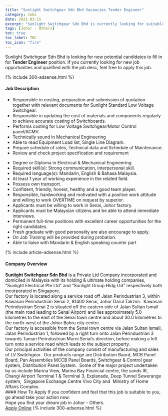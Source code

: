 ```yaml
---
title: "Sunlight Switchgear Sdn Bhd Vacancies Tender Engineer" 
category: Jobs 
date: 2021-03-15 
excerpt: "Sunlight Switchgear Sdn Bhd is currently looking for suitable person to fill in the Tender Engineer which based in Johor - Others" 
tags: [Johor - Others] 
toc: true 
toc_label: TOC 
toc_icon: "fire" 
--- 
```


<p>Sunlight Switchgear Sdn Bhd is looking for new potential candidates to fill in for <b>Tender Engineer</b> position. If you currently looking for new job opportunities and qualified with the job desc, feel free to apply this job.
</p>{% include 300-adsense.html %} 
<div><div><h4>Job Description</h4></div><div><div><span><div><ul><li>Responsible in costing, preparation and submission of quotation together with relevant documents for Sunlight Standard Low Voltage Switchgear.</li><li>Responsible in updating the cost of materials and components regularly to achieve accurate costing of Switchboards.</li><li>Performs costing for Low Voltage Switchgear/Motor Control panel/ACMV.</li><li>Technically sound in Mechanical Engineering</li><li>Able to read Equipment Load list, Single Line Diagram.</li><li>Prepare schedule of rates, Technical data and Schedule of Maintenance.</li><li>Review and check project specification and requirement</li></ul><ul><li>Degree or Diploma in Electrical &amp; Mechanical Engineering.</li><li>Required skill(s): Strong communication, interpersonal skill.</li><li>Required language(s): Mandarin, English &amp; Bahasa Malaysia.</li><li>At least 1 year of working experience in the related field.</li><li>Possess own transport.</li><li>Confident, friendly, honest, healthy and a good team player.</li><li>Responsible, hardworking and motivated with a positive work attitude and willing to work OVERTIME on request by superior.</li><li>Applicants must be willing to work in Senai, Johor factory.</li><li>Applicants must be Malaysian citizens and be able to attend immediate interviews.</li><li>Permanent full-time positions with excellent career opportunities for the right candidates.</li><li>Fresh graduate with good personality are also encourage to apply.</li><li>On Job Training will be provided during probation.</li><li>Able to liaise with Mandarin &amp; English speaking counter part</li></ul></div></span></div></div></div> 
{% include article-adsense.html %} 
<div><div><h4>Company Overview</h4></div><div><div><span><div><div><strong>Sunlight Switchgear Sdn Bhd</strong> is a Private Ltd Company incorporated and domiciled in Malaysia with its holding &amp; ultimate holding companies, &#8220;Sunlight Electrical Pte Ltd&#8221; and &#8220;Sunlight Group Hldg Ltd&#8221; respectively both incorporated in Singapore.</div>
<div>Our factory is located along a service road off Jalan Perindustrian 3, within Kawasan Perindustrian Senai 2, 81400 Senai, Johor Darul Takzim.&#160; Kawasan Perindustrian Senai 2 is situated off the eastern side of Jalan Sultan Ismail (the main road leading to Senai Airport) and lies approximately 5.0 kilometres to the east of the Senai town centre and about 30.0 kilometres to the north-west of the Johor Bahru city centre.</div>
<div>Our factory is accessible from the Senai town centre via Jalan Sultan Ismail, Jalan Perindustrian 1, followed by a right turn onto Jalan Perindustrian 3 towards Taman Perindustrian Murni Senai&#8217;s direction, before making a left turn onto a service road which leads to the subject property.</div>
<div>Our principal activities of the company consist of manufacturing and sales of LV Switchgear.&#160; Our products range are Distribution Baord, MCB Panel Board, Pan Assemblies MCCB Panel Boards, Switchgear &amp; Control gear system, Distribution Panel System.&#160; Some of the major project undertaken by us include Marina View, Marina Bay Financial centre, the sands IR, Changi Airport Terminal 1 &amp; Terminal 3, Explanade, Deep Tunnel Sewerange system,&#160; Singapore Exchange Centre Vivo City and&#160; Ministry of Home Affairs Complex.</div></div></span></div></div></div> 
#### How To Apply 
If you confident and feel that this job is suitable to you, go ahead take your action now. <br/> 
Hope you find your dream job in Johor - Others. <br/> 
<a href="https://www.jobstreet.com.my/en/job/tender-engineer-4507251?jobId=jobstreet-my-job-4507251&" class="btn btn--info" target="_blank" rel="nofollow noopenner">Apply Online</a> 
{% include 300-adsense.html %} 